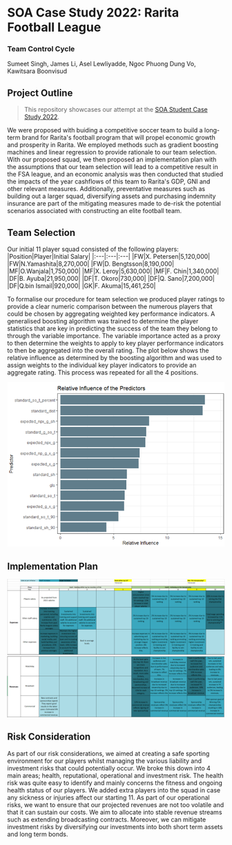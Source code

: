 # SOA Case Study 2022: Rarita Football League

### Team Control Cycle
Sumeet Singh, James Li, Asel Lewliyadde, Ngoc Phuong Dung Vo, Kawitsara Boonvisud


## Project Outline
> This repository showcases our attempt at the [SOA Student Case Study 2022](https://www.soa.org/research/opportunities/2022-student-research-case-study-challenge).  

We were proposed with buiding a competitive soccer team to build a long-term brand for Rarita's football program that will propel economic growth and prosperity in Rarita. We employed methods such as gradient boosting machines and linear regression to provide rationale to our team selection. With our proposed squad, we then proposed an implementation plan with the assumptions that our team selection will lead to a competitive result in the FSA league, and an economic analysis was then conducted that studied the impacts of the year cashflows of this team to Rarita's GDP, GNI and other relevant measures. Additionally, preventative measures such as building out a larger squad, diversifying assets and purchasing indemnity insurance are part of the mitigating measures made to de-risk the potential scenarios associated with constructing an elite football team. 

## Team Selection
Our initial 11 player squad consisted of the following players:
|Position|Player|Initial Salary|
|:---|:---|:---|
|FW|X. Petersen|5,120,000|
|FW|N.Yamashita|8,270,000|
|FW|D. Bengtsson|8,190,000|
|MF|O.Wanjala|1,750,000|
|MF|X. Leroy|5,630,000|
|MF|F. Chin|1,340,000|
|DF|B. Ayuba|21,950,000|
|DF|T. Okoro|730,000|
|DF|Q. Sano|7,200,000|
|DF|Q.bin Ismail|920,000|
|GK|F. Akuma|15,461,250|

To formalise our procedure for team selection we produced player ratings to provide a clear numeric comparison between the numerous players that could be chosen by aggregating weighted key performance indicators. A generalised boosting algorithm was trained to determine the player statistics that are key in predicting the success of the team they belong to through the variable importance. The variable importance  acted as a proxy to then determine the weights to apply to key player performance indicators to then be aggregated into the overall rating. The plot below shows the relative influence as determined by the boosting algorithm and was used to assign weights to the individual key player indicators to provide an aggregate rating. This process was repeated for all the 4 positions.

![Figure 1](Shooting%20Rel%20Influence.png)

## Implementation Plan

![Figure 2](Proposed%20Expenses.png)
![Figure 3](Proposed%20Revenues.png)

## Risk Consideration

As part of our risk considerations, we aimed at creating a safe sporting environment for our players whilst managing the various liability and investment risks that could potentially occur. We broke this down into 4 main areas; health, reputational, operational and investment risk. The health risk was quite easy to identify and mainly concerns the fitness and ongoing health status of our players. We added extra players into the squad in case any sickness or injuries affect our starting 11. As part of our operational risks, we want to ensure that our projected revenues are not too volatile and that it can sustain our costs. We aim to allocate into stable revenue streams such as extending broadcasting contracts. Moreover, we can mitigate investment risks by diversifying our investments into both short term assets and long term bonds.
